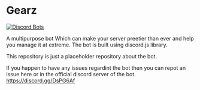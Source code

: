 # Gearz
[![Discord Bots](https://discordbots.org/api/widget/367202192609902593.png)](https://discordbots.org/bot/367202192609902593)

A multipurpose bot Which can make your server preetier than ever and help you manage it at extreme. The bot is built using discord.js library.

This repository is just a placeholder repository about the bot. 

If you happen to have any issues regardint the bot then you can repot an issue here or in the official discord server of the bot.
<https://discord.gg/DsPG6Af>
